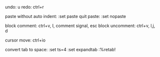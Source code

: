 undo: u
redo: ctrl+r

paste without auto indent: :set paste
quit paste: :set nopaste

block comment: ctrl+v, I, comment signal, esc
block uncomment: ctrl+v, l,j, d

cursor move: ctrl+io

convert tab to space: :set ts=4 :set expandtab :%retab!
